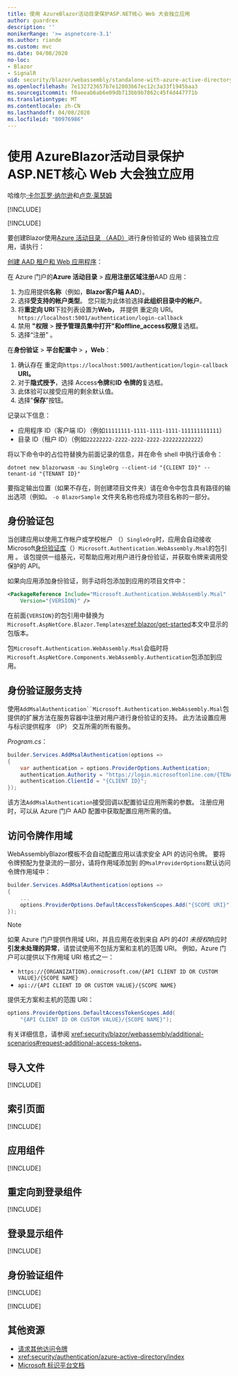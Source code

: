 ```yaml
---
title: 使用 AzureBlazor活动目录保护ASP.NET核心 Web 大会独立应用
author: guardrex
description: ''
monikerRange: '>= aspnetcore-3.1'
ms.author: riande
ms.custom: mvc
ms.date: 04/08/2020
no-loc:
- Blazor
- SignalR
uid: security/blazor/webassembly/standalone-with-azure-active-directory
ms.openlocfilehash: 7e132723657b7e12803b67ec12c3a33f1945baa3
ms.sourcegitcommit: f0aeeab6ab6e09db713bb9b7862c45f4d447771b
ms.translationtype: MT
ms.contentlocale: zh-CN
ms.lasthandoff: 04/08/2020
ms.locfileid: "80976986"
---
```

# <a name="secure-an-aspnet-core-opno-locblazor-webassembly-standalone-app-with-azure-active-directory"></a>使用 AzureBlazor活动目录保护ASP.NET核心 Web 大会独立应用

哈维尔[·卡尔瓦罗·纳尔逊](https://github.com/javiercn)和[卢克·莱瑟姆](https://github.com/guardrex)

[!INCLUDE[](~/includes/blazorwasm-preview-notice.md)]

[!INCLUDE[](~/includes/blazorwasm-3.2-template-article-notice.md)]

要创建Blazor使用[Azure 活动目录 （AAD）](https://azure.microsoft.com/services/active-directory/)进行身份验证的 Web 组装独立应用，请执行：

[创建 AAD 租户和 Web 应用程序](/azure/active-directory/develop/v2-overview)：

在 Azure 门户的**Azure 活动目录** > **应用注册区域注册**AAD 应用：

1. 为应用提供**名称**（例如，**Blazor客户端 AAD**）。
1. 选择**受支持的帐户类型**。 您只能为此体验选择**此组织目录中的帐户**。
1. 将**重定向 URI**下拉列表设置为**Web，** 并提供 重定向 URI。 `https://localhost:5001/authentication/login-callback`
1. 禁用 **"权限** > **授予管理员集中打开"和offline_access权限**复选框。
1. 选择“注册”  。

在**身份验证** > **平台配置中** > **，Web**：

1. 确认存在 重定向`https://localhost:5001/authentication/login-callback` **URI。**
1. 对于**隐式授予**，选择 Access**令牌**和**ID 令牌的**复选框。
1. 此体验可以接受应用的剩余默认值。
1. 选择"**保存**"按钮。

记录以下信息：

* 应用程序 ID（客户端 ID）（例如`11111111-1111-1111-1111-111111111111`）
* 目录 ID（租户 ID）（例如`22222222-2222-2222-2222-222222222222`）

将以下命令中的占位符替换为前面记录的信息，并在命令 shell 中执行该命令：

```dotnetcli
dotnet new blazorwasm -au SingleOrg --client-id "{CLIENT ID}" --tenant-id "{TENANT ID}"
```

要指定输出位置（如果不存在，则创建项目文件夹）请在命令中包含具有路径的输出选项（例如。 `-o BlazorSample` 文件夹名称也将成为项目名称的一部分。

## <a name="authentication-package"></a>身份验证包

当创建应用以使用工作帐户或学校帐户 （）`SingleOrg`时，应用会自动接收 Microsoft[身份验证库](/azure/active-directory/develop/msal-overview)（）`Microsoft.Authentication.WebAssembly.Msal`的包引用 。 该包提供一组基元，可帮助应用对用户进行身份验证，并获取令牌来调用受保护的 API。

如果向应用添加身份验证，则手动将包添加到应用的项目文件中：

```xml
<PackageReference Include="Microsoft.Authentication.WebAssembly.Msal" 
    Version="{VERSION}" />
```

在前面`{VERSION}`的包引用中替换为`Microsoft.AspNetCore.Blazor.Templates`<xref:blazor/get-started>本文中显示的包版本。

包`Microsoft.Authentication.WebAssembly.Msal`会临时将`Microsoft.AspNetCore.Components.WebAssembly.Authentication`包添加到应用。

## <a name="authentication-service-support"></a>身份验证服务支持

使用`AddMsalAuthentication``Microsoft.Authentication.WebAssembly.Msal`包提供的扩展方法在服务容器中注册对用户进行身份验证的支持。 此方法设置应用与标识提供程序 （IP） 交互所需的所有服务。

*Program.cs*：

```csharp
builder.Services.AddMsalAuthentication(options =>
{
    var authentication = options.ProviderOptions.Authentication;
    authentication.Authority = "https://login.microsoftonline.com/{TENANT ID}";
    authentication.ClientId = "{CLIENT ID}";
});
```

该方法`AddMsalAuthentication`接受回调以配置验证应用所需的参数。 注册应用时，可以从 Azure 门户 AAD 配置中获取配置应用所需的值。

## <a name="access-token-scopes"></a>访问令牌作用域

WebAssemblyBlazor模板不会自动配置应用以请求安全 API 的访问令牌。 要将令牌预配为登录流的一部分，请将作用域添加到 的`MsalProviderOptions`默认访问令牌作用域中：

```csharp
builder.Services.AddMsalAuthentication(options =>
{
    ...
    options.ProviderOptions.DefaultAccessTokenScopes.Add("{SCOPE URI}");
});
```

> [!NOTE]
> 如果 Azure 门户提供作用域 URI，并且应用在收到来自 API 的*401 未授权*响应时**引发未处理的异常**，请尝试使用不包括方案和主机的范围 URI。 例如，Azure 门户可以提供以下作用域 URI 格式之一：
>
> * `https://{ORGANIZATION}.onmicrosoft.com/{API CLIENT ID OR CUSTOM VALUE}/{SCOPE NAME}`
> * `api://{API CLIENT ID OR CUSTOM VALUE}/{SCOPE NAME}`
>
> 提供无方案和主机的范围 URI：
>
> ```csharp
> options.ProviderOptions.DefaultAccessTokenScopes.Add(
>     "{API CLIENT ID OR CUSTOM VALUE}/{SCOPE NAME}");
> ```

有关详细信息，请参阅 <xref:security/blazor/webassembly/additional-scenarios#request-additional-access-tokens>。

## <a name="imports-file"></a>导入文件

[!INCLUDE[](~/includes/blazor-security/imports-file-standalone.md)]

## <a name="index-page"></a>索引页面

[!INCLUDE[](~/includes/blazor-security/index-page-msal.md)]

## <a name="app-component"></a>应用组件

[!INCLUDE[](~/includes/blazor-security/app-component.md)]

## <a name="redirecttologin-component"></a>重定向到登录组件

[!INCLUDE[](~/includes/blazor-security/redirecttologin-component.md)]

## <a name="logindisplay-component"></a>登录显示组件

[!INCLUDE[](~/includes/blazor-security/logindisplay-component.md)]

## <a name="authentication-component"></a>身份验证组件

[!INCLUDE[](~/includes/blazor-security/authentication-component.md)]

[!INCLUDE[](~/includes/blazor-security/troubleshoot.md)]

## <a name="additional-resources"></a>其他资源

* [请求其他访问令牌](xref:security/blazor/webassembly/additional-scenarios#request-additional-access-tokens)
* <xref:security/authentication/azure-active-directory/index>
* [Microsoft 标识平台文档](/azure/active-directory/develop/)
